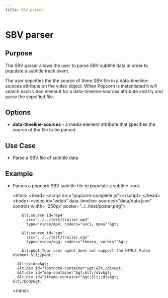 ```yaml
---
title: SBV parser
---
```

# SBV parser #

## Purpose ##

The SBV parser allows the user to parse SBV subtitle data in order to populate a subtitle track event.

The user sepcifies the the source of there SBV file in a data-timeline-sources attribute on the video object.  When Popcorn is instantiated it will search each video element for a data-timeline-sources attribute and try and parse the sepcified file.

## Options ##

* **data-timeline-sources** - a media element attribute that specifies the source of the file to be parsed

## Use Case ##

* Parse a SBV file of subtitle data

## Example ##

* Parses a popcorn SBV subtitle file to populate a subtitle track

    &lt;html&gt;
      &lt;head&gt;
        &lt;script src="popcorn-complete.js"&gt;&lt;/script&gt;
      &lt;/head&gt;
      &lt;body&gt;
        &lt;video id="video" data-timeline-sources="data/data.json"
          controls
          width= '250px'
          poster="../../test/poster.png"&gt;

          &lt;source id='mp4'
            src="../../test/trailer.mp4"
            type='video/mp4; codecs="avc1, mp4a"'&gt;

          &lt;source id='ogv'
            src="../../test/trailer.ogv"
            type='video/ogg; codecs="theora, vorbis"'&gt;

          &lt;p&gt;Your user agent does not support the HTML5 Video element.&lt;/p&gt;

        &lt;/video&gt;
        &lt;div id="footnote-container"&gt;&lt;/div&gt;
        &lt;div id="map-container"&gt;&lt;/div&gt;
        &lt;div id="iframe-container"&gt;&lt;/div&gt;
      &lt;/body&gt;
    &lt;/html&gt;
